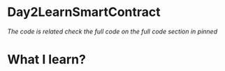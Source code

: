 # Day2LearnSmartContract
*The code is related check the full code on the full code section in pinned*

# What I learn?



